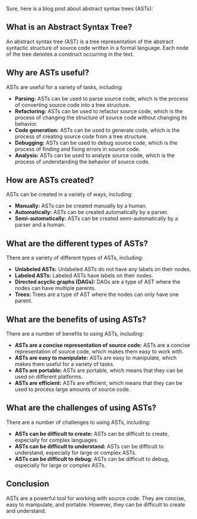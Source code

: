 Sure, here is a blog post about abstract syntax trees (ASTs):

## What is an Abstract Syntax Tree?

An abstract syntax tree (AST) is a tree representation of the abstract syntactic structure of source code written in a formal language. Each node of the tree denotes a construct occurring in the text.

## Why are ASTs useful?

ASTs are useful for a variety of tasks, including:

* **Parsing:** ASTs can be used to parse source code, which is the process of converting source code into a tree structure.
* **Refactoring:** ASTs can be used to refactor source code, which is the process of changing the structure of source code without changing its behavior.
* **Code generation:** ASTs can be used to generate code, which is the process of creating source code from a tree structure.
* **Debugging:** ASTs can be used to debug source code, which is the process of finding and fixing errors in source code.
* **Analysis:** ASTs can be used to analyze source code, which is the process of understanding the behavior of source code.

## How are ASTs created?

ASTs can be created in a variety of ways, including:

* **Manually:** ASTs can be created manually by a human.
* **Automatically:** ASTs can be created automatically by a parser.
* **Semi-automatically:** ASTs can be created semi-automatically by a parser and a human.

## What are the different types of ASTs?

There are a variety of different types of ASTs, including:

* **Unlabeled ASTs:** Unlabeled ASTs do not have any labels on their nodes.
* **Labeled ASTs:** Labeled ASTs have labels on their nodes.
* **Directed acyclic graphs (DAGs):** DAGs are a type of AST where the nodes can have multiple parents.
* **Trees:** Trees are a type of AST where the nodes can only have one parent.

## What are the benefits of using ASTs?

There are a number of benefits to using ASTs, including:

* **ASTs are a concise representation of source code:** ASTs are a concise representation of source code, which makes them easy to work with.
* **ASTs are easy to manipulate:** ASTs are easy to manipulate, which makes them useful for a variety of tasks.
* **ASTs are portable:** ASTs are portable, which means that they can be used on different platforms.
* **ASTs are efficient:** ASTs are efficient, which means that they can be used to process large amounts of source code.

## What are the challenges of using ASTs?

There are a number of challenges to using ASTs, including:

* **ASTs can be difficult to create:** ASTs can be difficult to create, especially for complex languages.
* **ASTs can be difficult to understand:** ASTs can be difficult to understand, especially for large or complex ASTs.
* **ASTs can be difficult to debug:** ASTs can be difficult to debug, especially for large or complex ASTs.

## Conclusion

ASTs are a powerful tool for working with source code. They are concise, easy to manipulate, and portable. However, they can be difficult to create and understand.